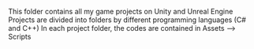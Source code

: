 This folder contains all my game projects on Unity and Unreal Engine
Projects are divided into folders by different programming languages ​​(C# and C++)
In each project folder, the codes are contained in Assets --> Scripts